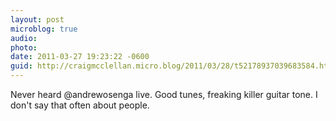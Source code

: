 ```yaml
---
layout: post
microblog: true
audio: 
photo: 
date: 2011-03-27 19:23:22 -0600
guid: http://craigmcclellan.micro.blog/2011/03/28/t52178937039683584.html
---
```

Never heard @andrewosenga live. Good tunes, freaking killer guitar tone. I don't say that often about people.
